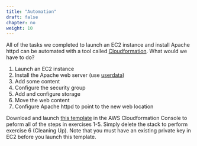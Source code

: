 ```yaml
---
title: "Automation"
draft: false
chapter: no
weight: 10
---
```


All of the tasks we completed to launch an EC2 instance and install Apache httpd can be automated 
with a tool called [Cloudformation](https://aws.amazon.com/cloudformation/). What would we have to do?

1. Launch an EC2 instance
2. Install the Apache web server (use [userdata](https://docs.aws.amazon.com/AWSEC2/latest/UserGuide/user-data.html))
3. Add some content
4. Configure the security group
5. Add and configure storage
6. Move the web content
7. Configure Apache httpd to point to the new web location

Download and launch [this template](https://github.com/dixonaws/aws-cloudops-linux/blob/main/static/files/linuxwebserver.yaml) in the AWS Cloudformation Console to peform all of the steps in exercises 1-5. 
Simply delete the stack to perform exercise 6 (Cleaning Up). Note that you must have an existing private key in EC2 before
you launch this template.
